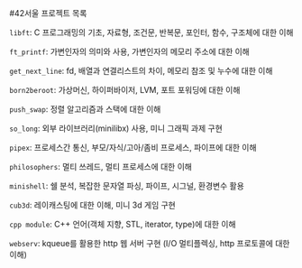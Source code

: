 #42서울 프로젝트 목록

`libft`: C 프로그래밍의 기초, 자료형, 조건문, 반복문, 포인터, 함수, 구조체에 대한 이해

`ft_printf`: 가변인자의 의미와 사용, 가변인자의 메모리 주소에 대한 이해

`get_next_line`: fd, 배열과 연결리스트의 차이, 메모리 참조 및 누수에 대한 이해

`born2beroot`: 가상머신, 하이퍼바이저, LVM, 포트 포워딩에 대한 이해

`push_swap`: 정렬 알고리즘과 스택에 대한 이해

`so_long`: 외부 라이브러리(minilibx) 사용, 미니 그래픽 과제 구현

`pipex`: 프로세스간 통신, 부모/자식/고아/좀비 프로세스, 파이프에 대한 이해

`philosophers`: 멀티 쓰레드, 멀티 프로세스에 대한 이해

`minishell`: 쉘 분석, 복잡한 문자열 파싱, 파이프, 시그널, 환경변수 활용

`cub3d`: 레이캐스팅에 대한 이해, 미니 3d 게임 구현

`cpp module`: C++ 언어(객체 지향, STL, iterator, type)에 대한 이해

`webserv`: kqueue를 활용한 http 웹 서버 구현 (I/O 멀티플렉싱, http 프로토콜에 대한 이해)
